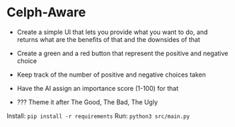 # Celph-Aware

- Create a simple UI that lets you provide what you want to do, and returns what are the benefits of that and the downsides of that
- Create a green and a red button that represent the positive and negative choice
- Keep track of the number of positive and negative choices taken
- Have the AI assign an importance score (1-100) for that

- ??? Theme it after The Good, The Bad, The Ugly

Install: `pip install -r requirements`
Run: `python3 src/main.py`
